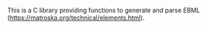 This is a C library providing functions to generate and parse EBML
(https://matroska.org/technical/elements.html).

